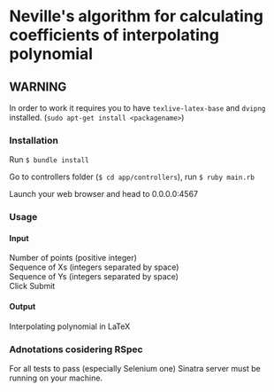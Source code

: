 Neville's algorithm for calculating coefficients of interpolating polynomial
==============

## WARNING
In order to work it requires you to have `texlive-latex-base` and `dvipng` installed. (`sudo apt-get install <packagename>`)


### Installation
Run
`$ bundle install`

Go to controllers folder (`$ cd app/controllers`), run `$ ruby main.rb`

Launch your web browser and head to 0.0.0.0:4567

### Usage
#### Input
Number of points (positive integer)  
Sequence of Xs (integers separated by space)  
Sequence of Ys (integers separated by space)  
Click Submit  

#### Output
Interpolating polynomial in LaTeX

### Adnotations cosidering RSpec
For all tests to pass (especially Selenium one) Sinatra server must be running on your machine.

